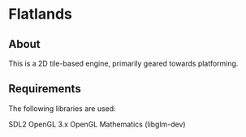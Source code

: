# Flatlands

## About

This is a 2D tile-based engine, primarily geared towards platforming.

## Requirements

The following libraries are used:

SDL2
OpenGL 3.x
OpenGL Mathematics (libglm-dev)
